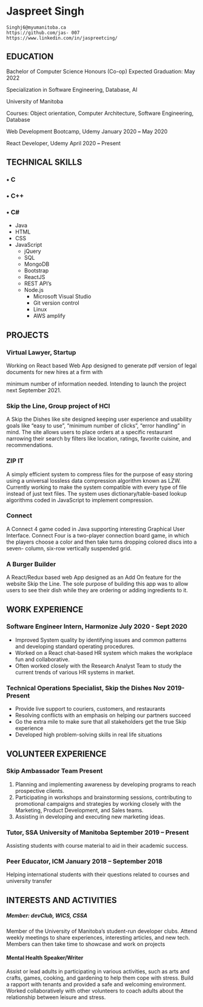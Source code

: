 # Jaspreet Singh
```
Singhj6@myumanitoba.ca
https://github.com/jas- 007
https://www.linkedin.com/in/jaspreetcing/
```
## EDUCATION

Bachelor of Computer Science Honours (Co-op) Expected Graduation: May 2022

Specialization in Software Engineering, Database, AI

University of Manitoba

Courses: Object orientation, Computer Architecture, Software Engineering, Database

Web Development Bootcamp, Udemy January 2020 **–** May 2020

React Developer, Udemy April 2020 **–** Present

## TECHNICAL SKILLS

### • C

### • C++

### • C#

- Java
- HTML
- CSS
- JavaScript
    - jQuery
    - SQL
    - MongoDB
    - Bootstrap
    - ReactJS
    - REST API’s
    - Node.js
       - Microsoft Visual Studio
       - Git version control
       - Linux
       - AWS amplify

## PROJECTS

### Virtual Lawyer, Startup
Working on React based Web App designed to generate pdf version of legal documents for new hires at a firm with

minimum number of information needed. Intending to launch the project next September 2021.

### Skip the Line, Group project of HCI
A Skip the Dishes like site designed keeping user experience and usability goals like “easy to use”, “minimum
number of clicks”, “error handling” in mind. The site allows users to place orders at a specific restaurant narrowing
their search by filters like location, ratings, favorite cuisine, and recommendations.

### ZIP IT

A simply efficient system to compress files for the purpose of easy storing using a universal lossless data compression
algorithm known as LZW. Currently working to make the system compatible with every type of file instead of just
text files. The system uses dictionary/table-based lookup algorithms coded in JavaScript to implement compression.

### Connect
A Connect 4 game coded in Java supporting interesting Graphical User Interface. Connect Four is a two-player
connection board game, in which the players choose a color and then take turns dropping colored discs into a seven-
column, six-row vertically suspended grid.

### A Burger Builder
A React/Redux based web App designed as an Add On feature for the website Skip the Line. The sole purpose of
building this app was to allow users to see their dish while they are ordering or adding ingredients to it. 


## WORK EXPERIENCE

### Software Engineer Intern, Harmonize July 2020 - Sept 2020

- Improved System quality by identifying issues and common patterns
    and developing standard operating procedures.
- Worked on a React chat-based HR system which makes the workplace fun and collaborative.
- Often worked closely with the Research Analyst Team to study the current trends of various HR systems in
    market.

### Technical Operations Specialist, Skip the Dishes Nov 2019- Present

- Provide live support to couriers, customers, and restaurants
- Resolving conflicts with an emphasis on helping our partners succeed
- Go the extra mile to make sure that all stakeholders get the true Skip experience
- Developed high problem-solving skills in real life situations

## VOLUNTEER EXPERIENCE

### Skip Ambassador Team Present

1. Planning and implementing awareness by developing programs to reach prospective clients.
2. Participating in workshops and brainstorming sessions, contributing to promotional campaigns and strategies
    by working closely with the Marketing, Product Development, and Sales teams.
3. Assisting in developing and executing new marketing ideas.

### Tutor, SSA University of Manitoba September 2019 **–** Present
Assisting students with course material to aid in their academic success.

### Peer Educator, ICM January 2018 **–** September 2018

Helping international students with their questions related to courses and university transfer

## INTERESTS AND ACTIVITIES

##### Member: devClub, WICS, CSSA
Member of the University of Manitoba’s student-run developer clubs. Attend weekly meetings to share
experiences, interesting articles, and new tech. Members can then take time to showcase and work on projects

#### Mental Health Speaker/Writer
Assist or lead adults in participating in various activities, such as arts and crafts, games, cooking, and gardening to
help them cope with stress. Build a rapport with tenants and provided a safe and welcoming environment. Worked
collaboratively with other volunteers to coach adults about the relationship between leisure and stress.